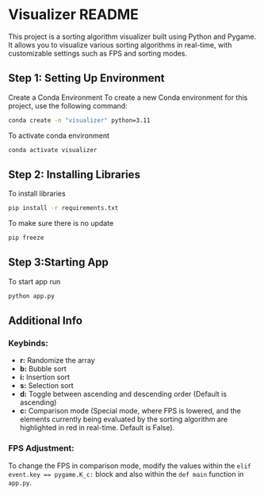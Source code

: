 # Visualizer README

This project is a sorting algorithm visualizer built using Python and Pygame. It allows you to visualize various sorting algorithms in real-time, with customizable settings such as FPS and sorting modes.

## Step 1: Setting Up Environment
Create a Conda Environment
To create a new Conda environment for this project, use the following command:

```sh
conda create -n "visualizer" python=3.11
```
To activate conda environment
```bash
conda activate visualizer
```

## Step 2: Installing Libraries
To install libraries
```bash
pip install -r requirements.txt
```
To make sure there is no update
```bash
pip freeze
```

## Step 3:Starting App
To start app run
```bash
python app.py
```

## Additional Info

### Keybinds:

*   **r:** Randomize the array
*   **b:** Bubble sort
*   **i:** Insertion sort
*   **s:** Selection sort
*   **d:** Toggle between ascending and descending order (Default is ascending)
*   **c:** Comparison mode (Special mode, where FPS is lowered, and the elements currently being evaluated by the sorting algorithm are highlighted in red in real-time. Default is False).

### FPS Adjustment:

To change the FPS in comparison mode, modify the values within the `elif event.key == pygame.K_c:` block and also within the `def main` function in `app.py`.
